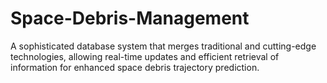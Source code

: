# Space-Debris-Management
A sophisticated database system that merges traditional and cutting-edge technologies, allowing real-time updates and efficient retrieval of information for enhanced space debris trajectory prediction.

